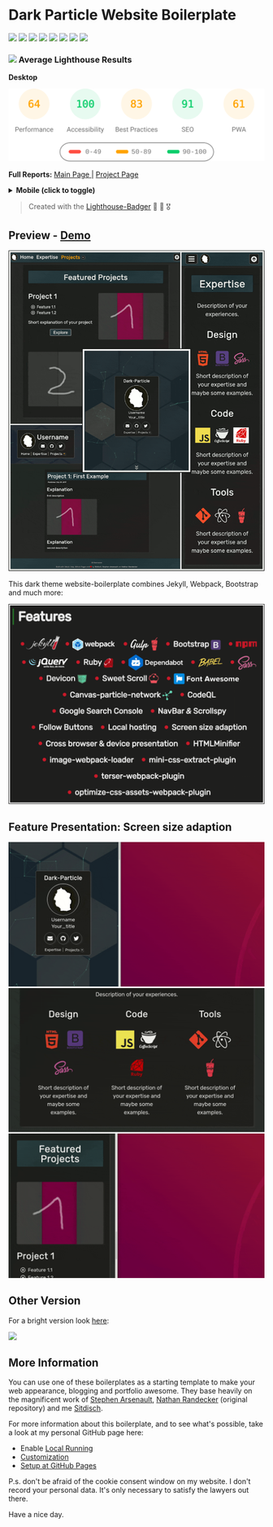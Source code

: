 # Dark Particle Website Boilerplate
<a title="Check it out" target="_blank" href="https://observatory.mozilla.org/analyze/mythemeway.github.io?third-party=false"><img src="https://img.shields.io/mozilla-observatory/grade/mythemeway.github.io?logo=mozilla&label=Observatory" /></a>
<a href="https://github.com/mythemeway/Dark-Particle/actions?query=workflow%3ACodeQL" title="Explore it" target="_blank"><img src="https://img.shields.io/github/workflow/status/mythemeway/Dark-Particle/CodeQL?logo=github&label=CodeQL" /></a>
<a href="https://github.com/mythemeway/Dark-Particle/deployments/activity_log?environment=github-pages" title="Explore it" target="_blank"><img src="https://img.shields.io/github/deployments/mythemeway/Dark-Particle/github-pages?logo=github&label=State" /></a>
<img src="https://img.shields.io/github/checks-status/mythemeway/Dark-Particle/master?logo=github&label=Checks" />
<a title="Check it out" target="_blank" href="https://mythemeway.github.io/Dark-Particle/"><img src="https://img.shields.io/website?url=https%3A%2F%2Fmythemeway.github.io/Dark-Particle&label=Website" /></a>
<img src="https://img.shields.io/github/languages/code-size/mythemeway/Dark-Particle?label=CodeSize" />
<img src="https://img.shields.io/github/repo-size/mythemeway/Dark-Particle?label=RepoSize" />
<img src="https://img.shields.io/github/repo-size/mythemeway/mythemeway.github.io?label=BuildSize" />

### <a title="Visit the Lighthouse" target="_blank" href="https://github.com/GoogleChrome/lighthouse"><img src="https://raw.githubusercontent.com/GoogleChrome/lighthouse/master/assets/lighthouse-logo.svg" width="25"/></a> Average Lighthouse Results 

<b>Desktop</b>

<img src="https://raw.githubusercontent.com/sitdisch/cloud/master/lighthouse_results/dark_particle/desktop/pagespeed.svg" /><br>

<b>Full Reports:</b> <a href="https://htmlpreview.github.io/?https://raw.githubusercontent.com/sitdisch/cloud/master/lighthouse_results/dark_particle/desktop/mythemeway_github_io_dark_particle_.html" title="Check it out" target="_blank">Main Page </a> | <a href="https://htmlpreview.github.io/?https://raw.githubusercontent.com/sitdisch/cloud/master/lighthouse_results/dark_particle/desktop/mythemeway_github_io_dark_particle_projects_2020_10_31_project_1_html.html" title="Check it out" target="_blank">Project Page</a>

<details><summary><b>Mobile (click to toggle)</b></summary><br>
<img src="https://raw.githubusercontent.com/sitdisch/cloud/master/lighthouse_results/dark_particle/mobile/pagespeed.svg" /><p>

<b>Full Reports:</b> <a href="https://htmlpreview.github.io/?https://raw.githubusercontent.com/sitdisch/cloud/master/lighthouse_results/dark_particle/mobile/mythemeway_github_io_dark_particle_.html" title="Check it out" target="_blank">Main Page </a> | <a href="https://htmlpreview.github.io/?https://raw.githubusercontent.com/sitdisch/cloud/master/lighthouse_results/dark_particle/mobile/mythemeway_github_io_dark_particle_projects_2020_10_31_project_1_html.html" title="Check it out" target="_blank">Project Page</a>
</details><p>

> Created with the [Lighthouse-Badger](https://github.com/myactionway/lighthouse-badger-action "Get it") :badger: :tokyo_tower: :medal_military:

## Preview - [Demo](https://mythemeway.github.io/Dark-Particle/ "Go there")

<a title="Go there" target="_blank" href="https://mythemeway.github.io/Dark-Particle/"><img alt="Dark-Particle" src="https://raw.githubusercontent.com/sitdisch/cloud/master/gifs/Dark_collage.gif" ></a>

This dark theme website-boilerplate combines Jekyll, Webpack, Bootstrap and much more:

<a title="Go there" target="_blank" href="https://sitdisch.github.io/mythemeway/2020/11/01/dark-particle.html#features"><img alt="Particle-Features" src="https://raw.githubusercontent.com/sitdisch/cloud/master/images/particle-features.png" ></a>

## Feature Presentation: Screen size adaption

<img alt="Header" src="https://raw.githubusercontent.com/sitdisch/cloud/master/gifs/screenAdaption_header.gif" >
<img alt="About" src="https://raw.githubusercontent.com/sitdisch/cloud/master/gifs/screenAdaption_about.gif" >
<img alt="Projects" src="https://raw.githubusercontent.com/sitdisch/cloud/master/gifs/screenAdaption_projects.gif" >

## Other Version

For a bright version look [here](https://github.com/MyThemeWay/Light-Particle "Go there"):

<a href="https://github.com/mythemeway/Light-Particle" title="Check it out" target="_blank"><img src="https://repository-images.githubusercontent.com/337746380/f0509e80-6bb5-11eb-9bab-59ccf55c3601" /></a>

## More Information

You can use one of these boilerplates as a starting template to make your web appearance, blogging and portfolio awesome. They base heavily on the magnificent work of [Stephen Arsenault](https://github.com/s-arsenault/s-arsenault.github.io "Go there"), [Nathan Randecker](https://github.com/nrandecker/particle "Go there") (original repository) and me [Sitdisch](https://github.com/sitdisch "Go there").

For more information about this boilerplate, and to see what's possible, take a look at my personal GitHub page here:
- Enable [Local Running](https://sitdisch.github.io/mythemeway/2020/11/01/dark-particle.html#local-running "Go there")
- [Customization](https://sitdisch.github.io/mythemeway/2020/11/01/dark-particle.html#customization "Go there")
- [Setup at GitHub Pages](https://sitdisch.github.io/mythemeway/2020/11/01/dark-particle.html#setup-at-github-pages "Go there")

P.s. don't be afraid of the cookie consent window on my website. I don't record your personal data. It's only necessary to satisfy the lawyers out there.

Have a nice day.
